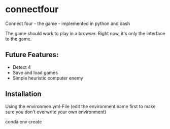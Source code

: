 # connectfour
Connect four - the game - implemented in python and dash 

The game should work to play in a browser.
Right now, it's only the interface to the game.

## Future Features:
- Detect 4
- Save and load games
- Simple heuristic computer enemy

## Installation
Using the environmen.yml-File (edit the environment name first to make sure you don't overwrite your own environment)

conda env create


